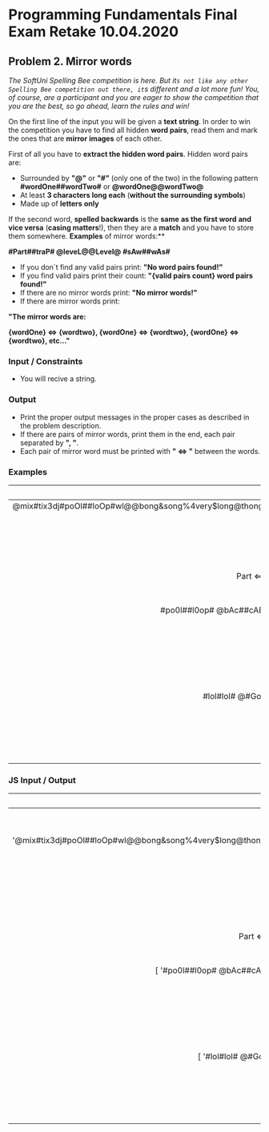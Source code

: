 ﻿
# **Programming Fundamentals Final Exam Retake 10.04.2020**
## **Problem 2. Mirror words**

*The SoftUni Spelling Bee competition is here. But it`s not like any other Spelling Bee competition out there, it`s different and a lot more fun! You, of course, are a participant and you are eager to show the competition that you are the best, so go ahead, learn the rules and win!*

On the first line of the input you will be given a **text string**. In order to win the competition you have to find all hidden **word pairs**, read them and mark the ones that are **mirror** **images** of each other.

First of all you have to **extract the hidden word pairs**. Hidden word pairs are:

- Surrounded by **"@"** or **"#"** (only one of the two) in the following pattern **#wordOne##wordTwo#** or **@wordOne@@wordTwo@**
- At least **3 characters long each** (**without the surrounding symbols**)
- Made up of **letters** **only**

If the second word, **spelled backwards** is the **same** **as the first word** **and vice versa** (**casing matters**!), then they are a **match** and you have to store them somewhere. **Examples** of mirror words:** 

**#Part##traP# @leveL@@Level@ #sAw##wAs#**

- If you don`t find any valid pairs print: **"No word pairs found!"**
- If you find valid pairs print their count: **"{valid pairs count} word pairs found!"**
- If there are no mirror words print: **"No mirror words!"**
- If there are mirror words print:

**"The mirror words are:**

**{wordOne} <=> {wordtwo}, {wordOne} <=> {wordtwo}, {wordOne} <=> {wordtwo}, etc…"**
### **Input / Constraints**
- You will recive a string.
### **Output**
- Print the proper output messages in the proper cases as described in the problem description.
- If there are pairs of mirror words, print them in the end, each pair separated by **", "**.
- Each pair of mirror word must be printed with **" <=> "** between the words.
### **Examples**

|**Input**|
| :-: |
|@mix#tix3dj#poOl##loOp#wl@@bong&song%4very$long@thong#Part##traP##@@leveL@@Level@##car#rac##tu@pack@@ckap@#rr#sAw##wAs#r#@w1r	|
|**Output**|**Comments**|
|<p>5 word pairs found!</p><p>The mirror words are:</p><p>Part <=> traP, leveL <=> Level, sAw <=> wAs</p>|<p>There are 5 green and yellow pairs that meet all requirements and thus are valid. </p><p>#poOl##loOp# is valid and looks very much like a mirror words pair but it isn`t because the casings don`t match.</p><p>#car#rac# “rac” spelled backwards is "car" but this is not a valid pair because there is only one "#" between the words.</p><p>@pack@@ckap@ is also valid but "ckap" backwards is "pakc" which is not the same as "pack", so they are not mirror words.</p>|
|**Input**|
|#po0l##l0op# @bAc##cAB@ @LM@ML@ #xxxXxx##xxxXxx# @aba@@ababa@|
|**Output**|**Comments**|
|<p>2 word pairs found!</p><p>No mirror words!</p>|<p>"xxxXxx" backwards is not the same as "xxxXxx"</p><p>@aba@@ababa@ is a valid pair but the word lengths are different, thus these are definitely not mirror words</p>|
|**Input**|
|#lol#lol# @#God@@doG@# #abC@@Cba# @Xyu@#uyX#|
|**Output**|**Comments**|
|<p>No word pairs found!</p><p>No mirror words!</p>||
### **JS Input / Output**

|**JavaScript Input**|
| :-: |
|<p>[</p><p>'@mix#tix3dj#poOl##loOp#wl@@bong&song%4very$long@thong#Part##traP##@@leveL@@Level@##car#rac##tu@pack@@ckap@#rr#sAw##wAs#r#@w1r'</p><p>]</p>|
|**Output**|**Comments**|
|<p>5 word pairs found!</p><p>The mirror words are:</p><p>Part <=> traP, leveL <=> Level, sAw <=> wAs</p>|<p>There are 5 green and yellow pairs that meet all requirements and thus are valid. </p><p>#poOl##loOp# is valid and looks very much like a mirror words pair but it isn`t because the casings don`t match.</p><p>#car#rac# “rac” spelled backwards is "car" but this is not a valid pair because there is only one "#" between the words.</p><p>@pack@@ckap@ is also valid but "ckap" backwards is "pakc" which is not the same as "pack", so they are not mirror words.</p>|
|**Input**|
|[ '#po0l##l0op# @bAc##cAB@ @LM@ML@ #xxxXxx##xxxXxx# @aba@@ababa@' ]|
|**Output**|**Comments**|
|<p>2 word pairs found!</p><p>No mirror words!</p>|<p>"xxxXxx" backwards is not the same as "xxxXxx"</p><p>@aba@@ababa@ is a valid pair but the word lengths are different, thus these are definitely not mirror words</p>|
|**Input**|
|[ '#lol#lol# @#God@@doG@# #abC@@Cba# @Xyu@#uyX#' ]|
|**Output**|**Comments**|
|<p>No word pairs found!</p><p>No mirror words!</p>||




